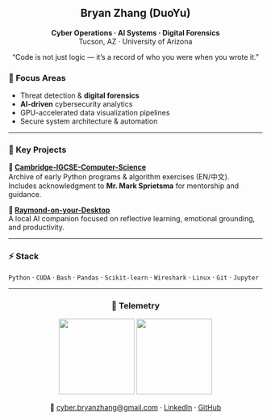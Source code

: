 <!-- Tech Console · Bryan Zhang (DuoYu) -->

<div align="center">

## Bryan Zhang (DuoYu)
**Cyber Operations · AI Systems · Digital Forensics**  
Tucson, AZ · University of Arizona  

“Code is not just logic — it’s a record of who you were when you wrote it.”

</div>


### 🧠 Focus Areas
- Threat detection & **digital forensics**  
- **AI-driven** cybersecurity analytics  
- GPU-accelerated data visualization pipelines  
- Secure system architecture & automation  

---

### 📂 Key Projects
**🔸 [Cambridge-IGCSE-Computer-Science](https://github.com/cyberbryanzhang/Cambridge-IGCSE-Computer-Science)**  
Archive of early Python programs & algorithm exercises (EN/中文).  
Includes acknowledgment to **Mr. Mark Sprietsma** for mentorship and guidance.  

**🔸 [Raymond-on-your-Desktop](https://github.com/cyberbryanzhang/Raymond-on-your-Desktop)**  
A local AI companion focused on reflective learning, emotional grounding, and productivity.

---

### ⚡ Stack
`Python` · `CUDA` · `Bash` · `Pandas` · `Scikit-learn` · `Wireshark` · `Linux` · `Git` · `Jupyter`  

---

<div align="center">

### 📡 Telemetry

<img src="https://github-readme-stats.vercel.app/api?username=cyberbryanzhang&show_icons=true&theme=tokyonight&hide_border=true&include_all_commits=true&count_private=true" height="150"/>
<img src="https://github-readme-stats.vercel.app/api/top-langs/?username=cyberbryanzhang&layout=compact&theme=tokyonight&hide_border=true" height="150"/>

📧 [cyber.bryanzhang@gmail.com](mailto:cyber.bryanzhang@gmail.com) ·  [LinkedIn](https://www.linkedin.com/in/bryanzdy) · [GitHub](https://github.com/cyberbryanzhang)

</div>
